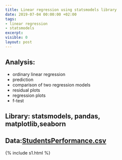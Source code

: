 ```yaml
---
title: Linear regression using statsmodels library
date: 2019-07-04 00:00:00 +02:00
tags:
- linear regression
- statsmodels
excerpt: 
visible: 0
layout: post
---
```


## Analysis: 
* ordinary linear regression 
* prediction
* comparison of two regression models
* residual plots
* regression plots
* f-test

## Library: statsmodels, pandas, matplotlib,seaborn

## Data:[StudentsPerformance.csv](/uploads/StudentsPerformance.csv)



{% include s1.html %}
